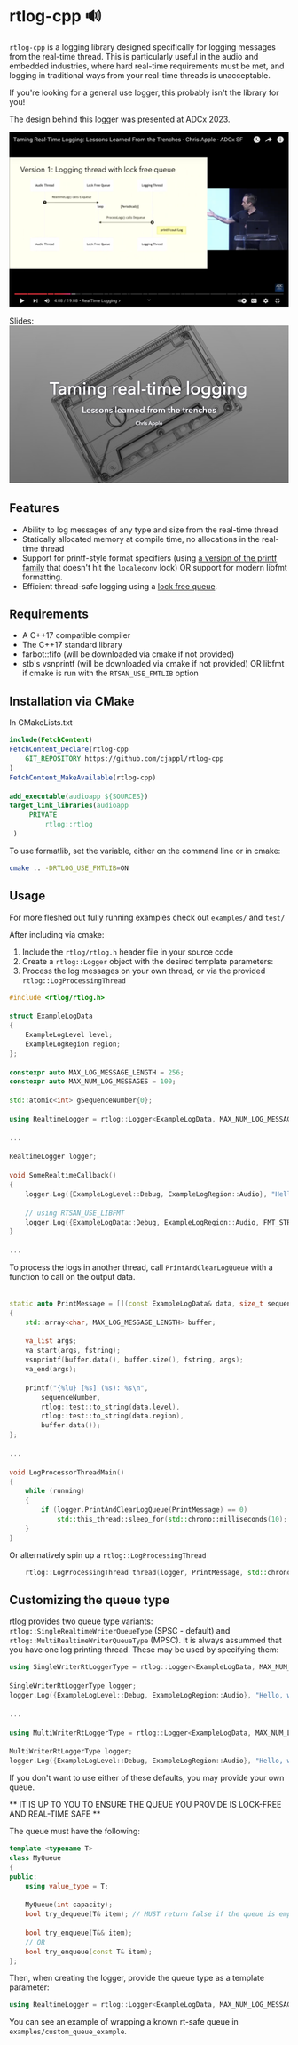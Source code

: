 # rtlog-cpp 🔊

`rtlog-cpp` is a logging library designed specifically for logging messages from the real-time thread. This is particularly useful in the audio and embedded industries, where hard real-time requirements must be met, and logging in traditional ways from your real-time threads is unacceptable.

If you're looking for a general use logger, this probably isn't the library for you!

The design behind this logger was presented at ADCx 2023. 

[![ADCx rtlog presentation on youtube](data/PresentationScreenshot.png)](https://www.youtube.com/watch?v=4KFFMGTQIFM)

Slides:
![Slide Title Page](data/SlideTitle.png)

## Features

- Ability to log messages of any type and size from the real-time thread
- Statically allocated memory at compile time, no allocations in the real-time thread
- Support for printf-style format specifiers (using [a version of the printf family](https://github.com/nothings/stb/blob/master/stb_sprintf.h) that doesn't hit the `localeconv` lock) OR support for modern libfmt formatting.
- Efficient thread-safe logging using a [lock free queue](https://github.com/hogliux/farbot).

## Requirements

- A C++17 compatible compiler
- The C++17 standard library
- farbot::fifo (will be downloaded via cmake if not provided)
- stb's vsnprintf (will be downloaded via cmake if not provided) OR libfmt if cmake is run with the `RTSAN_USE_FMTLIB` option

## Installation via CMake

In CMakeLists.txt
```cmake
include(FetchContent)
FetchContent_Declare(rtlog-cpp
    GIT_REPOSITORY https://github.com/cjappl/rtlog-cpp
)
FetchContent_MakeAvailable(rtlog-cpp)

add_executable(audioapp ${SOURCES})
target_link_libraries(audioapp
     PRIVATE
         rtlog::rtlog
 )
```

To use formatlib, set the variable, either on the command line or in cmake:
```bash
cmake .. -DRTLOG_USE_FMTLIB=ON
```

## Usage

For more fleshed out fully running examples check out `examples/` and `test/`

After including via cmake:

1. Include the `rtlog/rtlog.h` header file in your source code
2. Create a `rtlog::Logger` object with the desired template parameters:
3. Process the log messages on your own thread, or via the provided `rtlog::LogProcessingThread`

```c++
#include <rtlog/rtlog.h>

struct ExampleLogData
{
    ExampleLogLevel level;
    ExampleLogRegion region;
};

constexpr auto MAX_LOG_MESSAGE_LENGTH = 256;
constexpr auto MAX_NUM_LOG_MESSAGES = 100;

std::atomic<int> gSequenceNumber{0};

using RealtimeLogger = rtlog::Logger<ExampleLogData, MAX_NUM_LOG_MESSAGES, MAX_LOG_MESSAGE_LENGTH, gSequenceNumber>;

...

RealtimeLogger logger;

void SomeRealtimeCallback()
{
    logger.Log({ExampleLogLevel::Debug, ExampleLogRegion::Audio}, "Hello, world! %i", 42);

    // using RTSAN_USE_LIBFMT
    logger.Log({ExampleLogData::Debug, ExampleLogRegion::Audio, FMT_STRING("Hello, world! {}", 42);
}

...

```

To process the logs in another thread, call `PrintAndClearLogQueue` with a function to call on the output data.

```c++

static auto PrintMessage = [](const ExampleLogData& data, size_t sequenceNumber, const char* fstring, ...) __attribute__ ((format (printf, 4, 5)))
{
    std::array<char, MAX_LOG_MESSAGE_LENGTH> buffer;
    
    va_list args;
    va_start(args, fstring);
    vsnprintf(buffer.data(), buffer.size(), fstring, args);
    va_end(args);

    printf("{%lu} [%s] (%s): %s\n", 
        sequenceNumber, 
        rtlog::test::to_string(data.level), 
        rtlog::test::to_string(data.region), 
        buffer.data());
};

...

void LogProcessorThreadMain()
{
    while (running)
    {
        if (logger.PrintAndClearLogQueue(PrintMessage) == 0)
            std::this_thread::sleep_for(std::chrono::milliseconds(10);
    }
}

```

Or alternatively spin up a `rtlog::LogProcessingThread`

```c++
    rtlog::LogProcessingThread thread(logger, PrintMessage, std::chrono::milliseconds(10));
```

## Customizing the queue type

rtlog provides two queue type variants: `rtlog::SingleRealtimeWriterQueueType` (SPSC - default) and `rtlog::MultiRealtimeWriterQueueType` (MPSC). It is always assummed that you have one log printing thread. These may be used by specifying them:

```cpp
using SingleWriterRtLoggerType = rtlog::Logger<ExampleLogData, MAX_NUM_LOG_MESSAGES, MAX_LOG_MESSAGE_LENGTH, gSequenceNumber, SingleRealtimeWriterQueueType>;

SingleWriterRtLoggerType logger;
logger.Log({ExampleLogLevel::Debug, ExampleLogRegion::Audio}, "Hello, world! %i", 42);

...

using MultiWriterRtLoggerType = rtlog::Logger<ExampleLogData, MAX_NUM_LOG_MESSAGES, MAX_LOG_MESSAGE_LENGTH, gSequenceNumber, MultiRealtimeWriterQueueType>;

MultiWriterRtLoggerType logger;
logger.Log({ExampleLogLevel::Debug, ExampleLogRegion::Audio}, "Hello, world! %i", 42);
```

If you don't want to use either of these defaults, you may provide your own queue.

** IT IS UP TO YOU TO ENSURE THE QUEUE YOU PROVIDE IS LOCK-FREE AND REAL-TIME SAFE **

The queue must have the following:
```c++
template <typename T>
class MyQueue
{
public:
    using value_type = T;

    MyQueue(int capacity);
    bool try_dequeue(T& item); // MUST return false if the queue is empty

    bool try_enqueue(T&& item);
    // OR
    bool try_enqueue(const T& item);
};
```

Then, when creating the logger, provide the queue type as a template parameter:

```c++
using RealtimeLogger = rtlog::Logger<ExampleLogData, MAX_NUM_LOG_MESSAGES, MAX_LOG_MESSAGE_LENGTH, gSequenceNumber, MyQueue>;
```

You can see an example of wrapping a known rt-safe queue in `examples/custom_queue_example`.
